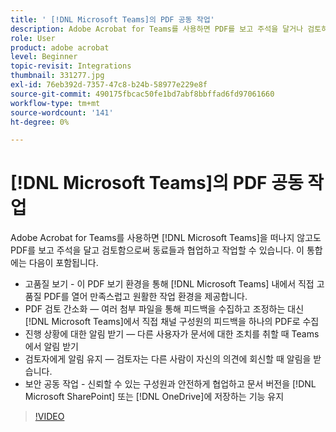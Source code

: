 ```yaml
---
title: ' [!DNL Microsoft Teams]의 PDF 공동 작업'
description: Adobe Acrobat for Teams를 사용하면 PDF를 보고 주석을 달거나 검토하여 동료와 공동으로 작업할 수 있습니다. [!DNL Microsoft Teams]
role: User
product: adobe acrobat
level: Beginner
topic-revisit: Integrations
thumbnail: 331277.jpg
exl-id: 76eb392d-7357-47c8-b24b-58977e229e8f
source-git-commit: 490175fbcac50fe1bd7abf8bbffad6fd97061660
workflow-type: tm+mt
source-wordcount: '141'
ht-degree: 0%

---
```


# [!DNL Microsoft Teams]의 PDF 공동 작업

Adobe Acrobat for Teams를 사용하면 [!DNL Microsoft Teams]을 떠나지 않고도 PDF를 보고 주석을 달고 검토함으로써 동료들과 협업하고 작업할 수 있습니다. 이 통합에는 다음이 포함됩니다.

* 고품질 보기 - 이 PDF 보기 환경을 통해 [!DNL Microsoft Teams] 내에서 직접 고품질 PDF를 열어 만족스럽고 원활한 작업 환경을 제공합니다.
* PDF 검토 간소화 — 여러 첨부 파일을 통해 피드백을 수집하고 조정하는 대신 [!DNL Microsoft Teams]에서 직접 채널 구성원의 피드백을 하나의 PDF로 수집
* 진행 상황에 대한 알림 받기 — 다른 사용자가 문서에 대한 조치를 취할 때 Teams에서 알림 받기
* 검토자에게 알림 유지 — 검토자는 다른 사람이 자신의 의견에 회신할 때 알림을 받습니다.
* 보안 공동 작업 - 신뢰할 수 있는 구성원과 안전하게 협업하고 문서 버전을 [!DNL Microsoft SharePoint] 또는 [!DNL OneDrive]에 저장하는 기능 유지

>[!VIDEO](https://video.tv.adobe.com/v/331277?hidetitle=true)

